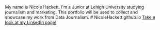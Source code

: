 My name is Nicole Hackett. I'm a Junior at Lehigh University studying journalism and marketing. This portfolio will be used to collect and showcase my work from Data Journalism. # NicoleHackett.github.io
[Take a look at my LinkedIn page!](https://www.linkedin.com/in/nicole-hackett-51b599237/)
